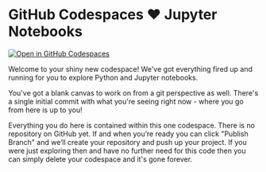 # GitHub Codespaces ♥️ Jupyter Notebooks

[![Open in GitHub Codespaces](https://github.com/codespaces/badge.svg)](https://codespaces.new/fancyduck5000/box-office-figures?quickstart=1)

Welcome to your shiny new codespace! We've got everything fired up and running for you to explore Python and Jupyter notebooks.

You've got a blank canvas to work on from a git perspective as well. There's a single initial commit with what you're seeing right now - where you go from here is up to you!

Everything you do here is contained within this one codespace. There is no repository on GitHub yet. If and when you’re ready you can click "Publish Branch" and we’ll create your repository and push up your project. If you were just exploring then and have no further need for this code then you can simply delete your codespace and it's gone forever.
